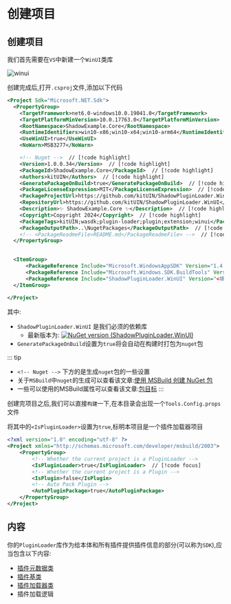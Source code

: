 # 创建项目

## 创建项目

我们首先需要在`VS`中新建一个`WinUI`类库

![winui](/init/winui.png)

创建完成后,打开`.csproj`文件,添加以下代码

```xml
<Project Sdk="Microsoft.NET.Sdk">
  <PropertyGroup>
    <TargetFramework>net6.0-windows10.0.19041.0</TargetFramework>
    <TargetPlatformMinVersion>10.0.17763.0</TargetPlatformMinVersion>
    <RootNamespace>ShadowExample.Core</RootNamespace>
    <RuntimeIdentifiers>win10-x86;win10-x64;win10-arm64</RuntimeIdentifiers>
    <UseWinUI>true</UseWinUI>
	<NoWarn>MSB3277</NoWarn>

	<!-- Nuget -->  // [!code highlight]
	<Version>1.0.0.34</Version>  // [!code highlight]
	<PackageId>ShadowExample.Core</PackageId>  // [!code highlight]
	<Authors>kitUIN</Authors>  // [!code highlight]
	<GeneratePackageOnBuild>true</GeneratePackageOnBuild>  // [!code highlight]
	<PackageLicenseExpression>MIT</PackageLicenseExpression>  // [!code highlight]
	<PackageProjectUrl>https://github.com/kitUIN/ShadowPluginLoader.WinUI</PackageProjectUrl>  // [!code highlight]
	<RepositoryUrl>https://github.com/kitUIN/ShadowPluginLoader.WinUI</RepositoryUrl>  // [!code highlight]
	<Description>✨ ShadowExample.Core ✨</Description>  // [!code highlight]
	<Copyright>Copyright 2024</Copyright>  // [!code highlight]
	<PackageTags>kitUIN;wasdk;plugin-loader;plugin;extension;winui</PackageTags>  // [!code highlight]
	<PackageOutputPath>..\NugetPackages</PackageOutputPath>  // [!code highlight]
	<!-- <PackageReadmeFile>README.md</PackageReadmeFile> -->  // [!code highlight]
  </PropertyGroup>
 

  <ItemGroup>
      <PackageReference Include="Microsoft.WindowsAppSDK" Version="1.4.230913002" />
      <PackageReference Include="Microsoft.Windows.SDK.BuildTools" Version="10.0.22621.755" />
      <PackageReference Include="ShadowPluginLoader.WinUI" Version="<填写最新版本>" />  // [!code highlight]
  </ItemGroup>
	
</Project>
```

其中: 
- `ShadowPluginLoader.WinUI` 是我们必须的依赖库
  - 最新版本为: [![NuGet version (ShadowPluginLoader.WinUI)](https://img.shields.io/nuget/v/ShadowPluginLoader.WinUI?style=flat-square)](https://www.nuget.org/packages/ShadowPluginLoader.WinUI/)
- `GeneratePackageOnBuild`设置为`true`将会自动在构建时打包为`nuget`包

::: tip
- `<!-- Nuget -->` 下方的是生成`nuget`包的一些设置
- 关于`MSBuild`中`nuget`的生成可以查看该文章:[使用 MSBuild 创建 NuGet 包](https://learn.microsoft.com/zh-cn/nuget/create-packages/creating-a-package-msbuild)
- 一些可以使用的MSBuild属性可以查看该文章:[包目标](https://learn.microsoft.com/zh-cn/nuget/reference/msbuild-targets#pack-target)
:::

创建完项目之后,我们可以直接`构建`一下,在本目录会出现一个`Tools.Config.props`文件

将其中的`<IsPluginLoader>`设置为`true`,标明本项目是一个插件加载器项目
```xml
<?xml version="1.0" encoding="utf-8" ?>
<Project xmlns="http://schemas.microsoft.com/developer/msbuild/2003">
    <PropertyGroup>
        <!-- Whether the current project is a PluginLoader -->
        <IsPluginLoader>true</IsPluginLoader>  // [!code focus]
        <!-- Whether the current project is a Plugin -->
        <IsPlugin>false</IsPlugin>
        <!-- Auto Pack Plugin -->
        <AutoPluginPackage>true</AutoPluginPackage>
    </PropertyGroup>
</Project>
```
## 内容

你的`PluginLoader`库作为给本体和所有插件提供插件信息的部分(可以称为`SDK`),应当包含以下内容:

- [插件元数据类](/zh/init/metaplugin)
- [插件基类](/zh/init/iplugin)
- [插件加载器类](/zh/init/customloaderclass)
- 插件加载逻辑